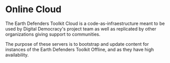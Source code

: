 # Online Cloud

The Earth Defenders Toolkit Cloud is a code-as-infraestructure meant to be used by Digital Democracy's project team as well as replicated by other organizations giving support to communities.

The purpose of these servers is to bootstrap and update content for instances of the Earth Defenders Toolkit Offline, and as they have high availability.
